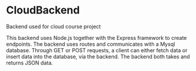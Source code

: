 # CloudBackend
Backend used for cloud course project

This backend uses Node.js together with the Express framework to create endpoints. The backend uses routes and communicates with a Mysql database. 
Through GET or POST requests, a client can either fetch data or insert data into the database, via the backend. The backend both takes and returns JSON data.
